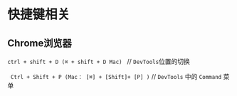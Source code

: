 # 快捷键相关

## Chrome浏览器

`ctrl + shift + D (⌘ + shift + D Mac) ` // `DevTools`位置的切换

` Ctrl + Shift + P (Mac： [⌘] + [Shift]+ [P] )` // `DevTools` 中的 `Command` 菜单

